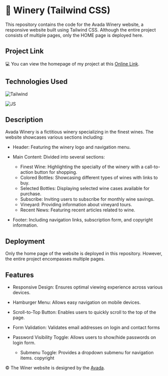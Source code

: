 # 🍇 Winery (Tailwind CSS)

<p>
This repository contains the code for the Avada Winery website, a responsive website built using Tailwind CSS. Although the entire project consists of multiple pages, only the HOME page is deployed here.
</p>


## Project Link

💻 You can view the homepage of my project at this [Online Link](https://simamatin.github.io/Winery/).


## Technologies Used


![Tailwind](https://img.shields.io/badge/Tailwind_CSS-38B2AC?style=for-the-badge&logo=tailwind-css&logoColor=white)

![JS](https://img.shields.io/badge/JavaScript-323330?style=for-the-badge&logo=javascript&logoColor=F7DF1E)


## Description

Avada Winery is a fictitious winery specializing in the finest wines. The website showcases various sections including:

- Header: Featuring the winery logo and navigation menu.

- Main Content: Divided into several sections:
  - Finest Wine: Highlighting the specialty of the winery with a call-to-action button for shopping.
  - Colored Bottles: Showcasing different types of wines with links to buy.
  - Selected Bottles: Displaying selected wine cases available for purchase.
  - Subscribe: Inviting users to subscribe for monthly wine savings.
  - Vineyard: Providing information about vineyard tours.
  - Recent News: Featuring recent articles related to wine.

- Footer: Including navigation links, subscription form, and copyright information.


## Deployment

Only the home page of the website is deployed in this repository. However, the entire project encompasses multiple pages.


## Features

- Responsive Design: Ensures optimal viewing experience across various devices.

- Hamburger Menu: Allows easy navigation on mobile devices.

- Scroll-to-Top Button: Enables users to quickly scroll to the top of the page.

- Form Validation: Validates email addresses on login and contact forms

- Password Visibility Toggle: Allows users to show/hide passwords on login form.

  - Submenu Toggle: Provides a dropdown submenu for navigation items.
copyright

© The Winer website is designed by the [Avada](https://avada.website/winery/).
